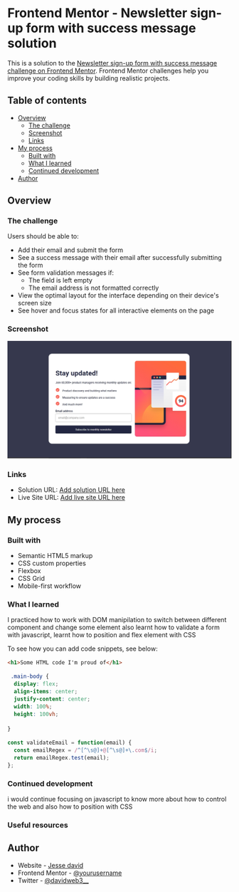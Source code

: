 # Frontend Mentor - Newsletter sign-up form with success message solution

This is a solution to the [Newsletter sign-up form with success message challenge on Frontend Mentor](https://www.frontendmentor.io/challenges/newsletter-signup-form-with-success-message-3FC1AZbNrv). Frontend Mentor challenges help you improve your coding skills by building realistic projects. 

## Table of contents

- [Overview](#overview)
  - [The challenge](#the-challenge)
  - [Screenshot](#screenshot)
  - [Links](#links)
- [My process](#my-process)
  - [Built with](#built-with)
  - [What I learned](#what-i-learned)
  - [Continued development](#continued-development)
- [Author](#Author)

## Overview

### The challenge

Users should be able to:

- Add their email and submit the form
- See a success message with their email after successfully submitting the form
- See form validation messages if:
  - The field is left empty
  - The email address is not formatted correctly
- View the optimal layout for the interface depending on their device's screen size
- See hover and focus states for all interactive elements on the page

### Screenshot

![Screenshot](/screenshot/project-screenshot.png) 


### Links

- Solution URL: [Add solution URL here](https://your-solution-url.com)
- Live Site URL: [Add live site URL here](https://your-live-site-url.com)

## My process

### Built with

- Semantic HTML5 markup
- CSS custom properties
- Flexbox
- CSS Grid
- Mobile-first workflow

### What I learned

I practiced how to work with DOM manipilation to switch between different component and change some element also learnt how to validate a form with javascript, learnt how to position and flex element with CSS

To see how you can add code snippets, see below:

```html
<h1>Some HTML code I'm proud of</h1>
```
```css
 .main-body {
  display: flex;
  align-items: center;
  justify-content: center; 
  width: 100%;
  height: 100vh;

}
```
```js
const validateEmail = function(email) {
  const emailRegex = /^[^\s@]+@[^\s@]+\.com$/i;
  return emailRegex.test(email);
};
```

### Continued development

i would continue focusing on javascript to know more about how to control the web and also how to 
position with CSS

### Useful resources

## Author

- Website - [Jesse david](https://www.your-site.com)
- Frontend Mentor - [@yourusername](https://www.frontendmentor.io/profile/yourusername)
- Twitter - [@davidweb3__](https://x.com/davidweb3__/)


